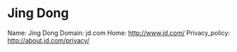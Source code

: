 
# Jing Dong

Name: Jing Dong
Domain: jd.com
Home: http://www.jd.com/
Privacy_policy: http://about.jd.com/privacy/
